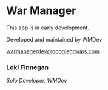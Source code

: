 # War Manager

This app is in early development.

Developed and maintained by WMDev

warmanagerdev@googlegroups.com

### **Loki Finnegan**

_Solo Developer, WMDev_

